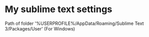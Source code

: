 # My sublime text settings

Path of folder '%USERPROFILE%/AppData/Roaming/Sublime Text 3/Packages/User' (For Windows)
